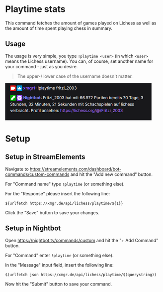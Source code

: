 # Playtime stats

This command fetches the amount of games played on Lichess as well as the amount 
of time spent playing chess in summary.

## Usage

The usage is very simple, you type `!playtime <user>` (in which `<user>` means the Lichess username).
You can, of course, set another name for your command - just as you desire.

> The upper-/ lower case of the username doesn't matter.

![img.png](../images/playtime-fritzi.png)

# Setup

## Setup in StreamElements

Navigate to https://streamelements.com/dashboard/bot-commands/custom-commands and hit the "Add new command" button.

For "Command name" type `!playtime` (or something else).

For the "Response" please insert the following line:

```
${urlfetch https://xmgr.de/api/lichess/playtime/${1}}
```

Click the "Save" button to save your changes.

## Setup in Nightbot

Open https://nightbot.tv/commands/custom and hit the "+ Add Command" button.

For "Command" enter `!playtime` (or something else).

In the "Message" input field, insert the following line:

```
$(urlfetch json https://xmgr.de/api/lichess/playtime/$(querystring))
```

Now hit the "Submit" button to save your command.
